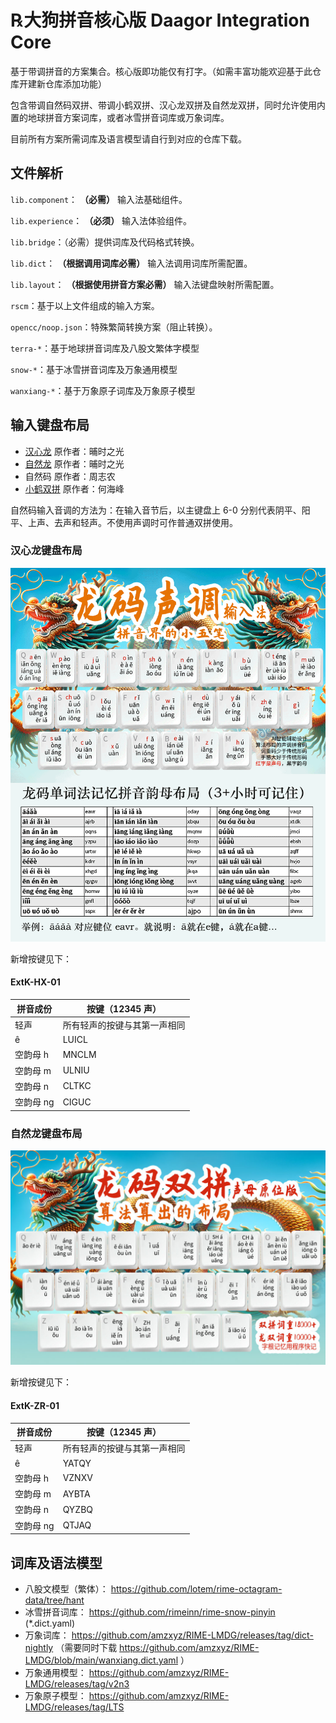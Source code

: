 # ℞大狗拼音核心版 Daagor Integration Core

基于带调拼音的方案集合。核心版即功能仅有打字。（如需丰富功能欢迎基于此仓库开建新仓库添加功能）

包含带调自然码双拼、带调小鹤双拼、汉心龙双拼及自然龙双拼，同时允许使用内置的地球拼音方案词库，或者冰雪拼音词库或万象词库。

目前所有方案所需词库及语言模型请自行到对应的仓库下载。

## 文件解析

`lib.component`： **（必需）** 输入法基础组件。

`lib.experience`： **（必须）** 输入法体验组件。

`lib.bridge`：（必需）提供词库及代码格式转换。

`lib.dict`： **（根据调用词库必需）** 输入法调用词库所需配置。

`lib.layout`： **（根据使用拼音方案必需）** 输入法键盘映射所需配置。

`rscm`：基于以上文件组成的输入方案。

`opencc/noop.json`：特殊繁简转换方案（阻止转换）。

`terra-*`：基于地球拼音词库及八股文繁体字模型

`snow-*`：基于冰雪拼音词库及万象通用模型

`wanxiang-*`：基于万象原子词库及万象原子模型

## 输入键盘布局

- [汉心龙](https://hanxinma.gitlab.io/longma) 原作者：晡时之光
- [自然龙](https://hanxinma.gitlab.io/longma/zrl) 原作者：晡时之光
- 自然码 原作者：周志农
- [小鹤双拼](https://flypy.com/) 原作者：何海峰

自然码输入音调的方法为：在输入音节后，以主键盘上 6-0 分别代表阴平、阳平、上声、去声和轻声。不使用声调时可作普通双拼使用。

### 汉心龙键盘布局

![键盘布局](image/hxlong-2025-01.png)

新增按键见下：

#### ExtK-HX-01

| 拼音成份 | 按键（12345 声） |
|--------|----------------|
| 轻声 | 所有轻声的按键与其第一声相同 |
| ê | LUICL |
| 空韵母 h | MNCLM |
| 空韵母 m | ULNIU |
| 空韵母 n | CLTKC |
| 空韵母 ng | CIGUC |

### 自然龙键盘布局

![键盘布局](image/zrlong-2025-01.jpg)

新增按键见下：

#### ExtK-ZR-01

| 拼音成份 | 按键（12345 声） |
|--------|----------------|
| 轻声 | 所有轻声的按键与其第一声相同 |
| ê | YATQY |
| 空韵母 h | VZNXV |
| 空韵母 m | AYBTA |
| 空韵母 n | QYZBQ |
| 空韵母 ng | QTJAQ |

## 词库及语法模型

- 八股文模型（繁体）： https://github.com/lotem/rime-octagram-data/tree/hant
- 冰雪拼音词库： https://github.com/rimeinn/rime-snow-pinyin (*.dict.yaml)
- 万象词库： https://github.com/amzxyz/RIME-LMDG/releases/tag/dict-nightly （需要同时下载 https://github.com/amzxyz/RIME-LMDG/blob/main/wanxiang.dict.yaml ）
- 万象通用模型： https://github.com/amzxyz/RIME-LMDG/releases/tag/v2n3
- 万象原子模型： https://github.com/amzxyz/RIME-LMDG/releases/tag/LTS
